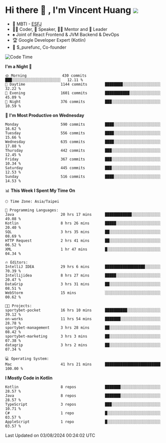 # Hi there 👋 , I'm Vincent Huang ![](https://komarev.com/ghpvc/?username=Jian-Min-Huang)
- 👀 MBTI - [ESFJ](https://www.16personalities.com/esfj-personality)
- 👨‍💻 Coder, 🎤 Speaker, 👨‍🏫 Mentor and 🚀 Leader
- ♠️ Joint of React Frontend & JVM Backend & DevOps
- 🏆 Google Developer Expert (Kotlin)
- 💼 $_purefunc, Co-founder

<!--START_SECTION:waka-->
![Code Time](http://img.shields.io/badge/Code%20Time-4%2C172%20hrs%206%20mins-blue)

**I'm a Night 🦉** 

```text
🌞 Morning                430 commits         ███░░░░░░░░░░░░░░░░░░░░░░   12.11 % 
🌆 Daytime                1144 commits        ████████░░░░░░░░░░░░░░░░░   32.22 % 
🌃 Evening                1601 commits        ███████████░░░░░░░░░░░░░░   45.09 % 
🌙 Night                  376 commits         ███░░░░░░░░░░░░░░░░░░░░░░   10.59 % 
```
📅 **I'm Most Productive on Wednesday** 

```text
Monday                   590 commits         ████░░░░░░░░░░░░░░░░░░░░░   16.62 % 
Tuesday                  556 commits         ████░░░░░░░░░░░░░░░░░░░░░   15.66 % 
Wednesday                635 commits         ████░░░░░░░░░░░░░░░░░░░░░   17.88 % 
Thursday                 442 commits         ███░░░░░░░░░░░░░░░░░░░░░░   12.45 % 
Friday                   367 commits         ███░░░░░░░░░░░░░░░░░░░░░░   10.34 % 
Saturday                 445 commits         ███░░░░░░░░░░░░░░░░░░░░░░   12.53 % 
Sunday                   516 commits         ████░░░░░░░░░░░░░░░░░░░░░   14.53 % 
```


📊 **This Week I Spent My Time On** 

```text
🕑︎ Time Zone: Asia/Taipei

💬 Programming Languages: 
Java                     20 hrs 17 mins      ████████████░░░░░░░░░░░░░   49.08 % 
Kotlin                   8 hrs 26 mins       █████░░░░░░░░░░░░░░░░░░░░   20.40 % 
SQL                      3 hrs 35 mins       ██░░░░░░░░░░░░░░░░░░░░░░░   08.69 % 
HTTP Request             2 hrs 41 mins       ██░░░░░░░░░░░░░░░░░░░░░░░   06.52 % 
XML                      1 hr 47 mins        █░░░░░░░░░░░░░░░░░░░░░░░░   04.34 % 

🔥 Editors: 
IntelliJ IDEA            29 hrs 6 mins       ██████████████████░░░░░░░   70.39 % 
Intellijidea             8 hrs 27 mins       █████░░░░░░░░░░░░░░░░░░░░   20.47 % 
DataGrip                 3 hrs 31 mins       ██░░░░░░░░░░░░░░░░░░░░░░░   08.51 % 
WebStorm                 15 mins             ░░░░░░░░░░░░░░░░░░░░░░░░░   00.62 % 

🐱‍💻 Projects: 
sportybet-pocket         16 hrs 10 mins      ██████████░░░░░░░░░░░░░░░   39.12 % 
on-works                 11 hrs 54 mins      ███████░░░░░░░░░░░░░░░░░░   28.78 % 
sportybet-management     3 hrs 28 mins       ██░░░░░░░░░░░░░░░░░░░░░░░   08.42 % 
sportybet-marketing      3 hrs 3 mins        ██░░░░░░░░░░░░░░░░░░░░░░░   07.38 % 
datagrip                 3 hrs 2 mins        ██░░░░░░░░░░░░░░░░░░░░░░░   07.34 % 

💻 Operating System: 
Mac                      41 hrs 21 mins      █████████████████████████   100.00 % 
```

**I Mostly Code in Kotlin** 

```text
Kotlin                   8 repos             ███████░░░░░░░░░░░░░░░░░░   28.57 % 
Java                     8 repos             ███████░░░░░░░░░░░░░░░░░░   28.57 % 
TypeScript               3 repos             ███░░░░░░░░░░░░░░░░░░░░░░   10.71 % 
C#                       1 repo              █░░░░░░░░░░░░░░░░░░░░░░░░   03.57 % 
AppleScript              1 repo              █░░░░░░░░░░░░░░░░░░░░░░░░   03.57 % 
```




 Last Updated on 03/08/2024 00:24:02 UTC
<!--END_SECTION:waka-->
